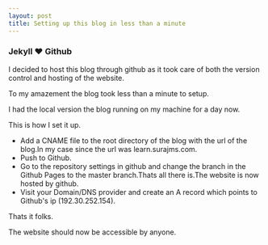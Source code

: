 ```yaml
---
layout: post
title: Setting up this blog in less than a minute
---
```

### Jekyll ❤️️ Github ###

I decided to host this blog through github as it took care of both the version control and hosting of the website.

To my amazement the blog took less than a minute to setup.

I had the local version the blog running on my machine for a day now.

This is how I set it up.

- Add a CNAME file to the root directory of the blog with the url of the blog.In my case since the url was learn.surajms.com.
- Push to Github.
- Go to the repository settings in github and change the branch in the Github Pages to the master branch.Thats all there is.The website is now hosted by github.
- Visit your Domain/DNS provider and create an A record which points to Github's ip (192.30.252.154).

Thats it folks.

The website should now be accessible by anyone.
